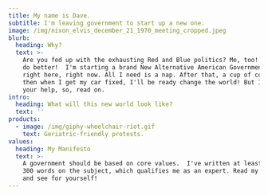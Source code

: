 ```yaml
---
title: My name is Dave.
subtitle: I'm leaving government to start up a new one.
image: /img/nixon_elvis_december_21_1970_meeting_cropped.jpeg
blurb:
  heading: Why?
  text: >-
    Are you fed up with the exhausting Red and Blue politics? Me, too! And I can
    do better!  I'm starting a brand New Alternative American Government (NAAG)
    right here, right now. All I need is a nap. After that, a cup of coffee. And
    then when I get my car fixed, I'll be ready change the world! But I need
    your help, so, read on.
intro:
  heading: What will this new world look like?
  text: ''
products:
  - image: /img/giphy-wheelchair-riot.gif
    text: Geriatric-friendly protests.
values:
  heading: My Manifesto
  text: >-
    A government should be based on core values.  I've written at least 200 or
    300 words on the subject, which qualifies me as an expert. Read my Manifesto
    and see for yourself!
---
```


